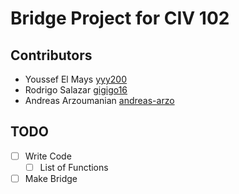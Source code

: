 # Bridge Project for CIV 102

## Contributors

- Youssef El Mays [yyy200](https://github.com/yyy200)
- Rodrigo Salazar [gigigo16](https://github.com/Gigigo16)
- Andreas Arzoumanian [andreas-arzo](https://github.com/andreas-arzo)

## TODO

- [ ] Write Code
  - [ ] List of Functions
- [ ] Make Bridge
